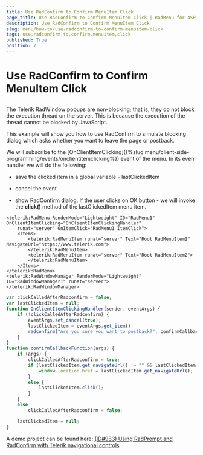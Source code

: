 ```yaml
---
title: Use RadConfirm to Confirm MenuItem Click
page_title: Use RadConfirm to Confirm MenuItem Click | RadMenu for ASP.NET AJAX Documentation
description: Use RadConfirm to Confirm MenuItem Click
slug: menu/how-to/use-radconfirm-to-confirm-menuitem-click
tags: use,radconfirm,to,confirm,menuitem,click
published: True
position: 7
---
```


# Use RadConfirm to Confirm MenuItem Click

## 

The Telerik RadWindow popups are non-blocking; that is, they do not block the execution thread on the server. This is because the execution of the thread cannot be blocked by JavaScript.

This example will show you how to use RadConfirm to simulate blocking dialog which asks whether you want to leave the page or postback.

We will subscribe to the [OnClientItemClicking]({%slug menu/client-side-programming/events/onclientitemclicking%}) event of the menu. In its even handler we will do the following:

* save the clicked item in a global variable - lastClickedItem

* cancel the event

* show RadConfirm dialog. If the user clicks on OK button - we will invoke the **click()** method of the lastClickedItem menu item.

````ASP.NET
<telerik:RadMenu RenderMode="Lightweight" ID="RadMenu1" OnClientItemClicking="OnClientItemClickingHandler"
    runat="server" OnItemClick="RadMenu1_ItemClick">
    <Items>
        <telerik:RadMenuItem runat="server" Text="Root RadMenuItem1" NavigateUrl="https://www.telerik.com">
        </telerik:RadMenuItem>
        <telerik:RadMenuItem runat="server" Text="Root RadMenuItem2">
        </telerik:RadMenuItem>
    </Items>
</telerik:RadMenu>
<telerik:RadWindowManager RenderMode="Lightweight" ID="RadWindowManager1" runat="server">
</telerik:RadWindowManager>
````


````JavaScript
var clickCalledAfterRadconfirm = false;
var lastClickedItem = null;
function OnClientItemClickingHandler(sender, eventArgs) {
    if (!clickCalledAfterRadconfirm) {
        eventArgs.set_cancel(true);
        lastClickedItem = eventArgs.get_item();
        radconfirm("Are you sure you want to postback?", confirmCallbackFunction);
    }
}
function confirmCallbackFunction(args) {
    if (args) {
        clickCalledAfterRadconfirm = true;
        if (lastClickedItem.get_navigateUrl() != "" && lastClickedItem.get_navigateUrl() != "#") {
            window.location.href = lastClickedItem.get_navigateUrl();
        }
        else {
            lastClickedItem.click();
        }
    }
    else
        clickCalledAfterRadconfirm = false;

    lastClickedItem = null;
}
````



A demo project can be found here: [(ID#983) Using RadPrompt and RadConfirm with Telerik navigational controls](https://www.telerik.com/support/kb/article/b454K-hmd-b454T-cag-b454c-cag.aspx)
